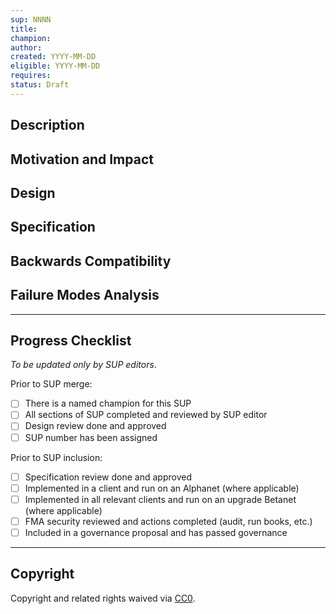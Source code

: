 ```yaml
---
sup: NNNN
title: 
champion:
author: 
created: YYYY-MM-DD
eligible: YYYY-MM-DD
requires: 
status: Draft
---
```


## Description

## Motivation and Impact

## Design

## Specification

## Backwards Compatibility

## Failure Modes Analysis

---

## Progress Checklist

_To be updated only by SUP editors_.

Prior to SUP merge:

- [ ] There is a named champion for this SUP
- [ ] All sections of SUP completed and reviewed by SUP editor
- [ ] Design review done and approved
- [ ] SUP number has been assigned

Prior to SUP inclusion:

- [ ] Specification review done and approved
- [ ] Implemented in a client and run on an Alphanet (where applicable)
- [ ] Implemented in all relevant clients and run on an upgrade Betanet (where applicable)
- [ ] FMA security reviewed and actions completed (audit, run books, etc.)
- [ ] Included in a governance proposal and has passed governance

---

## Copyright

Copyright and related rights waived via [CC0](../LICENSE.md).
